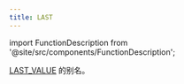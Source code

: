 ```yaml
---
title: LAST
---
```


import FunctionDescription from '@site/src/components/FunctionDescription';

<FunctionDescription description="引入版本: v1.1.50"/>

[LAST_VALUE](last-value.md) 的别名。